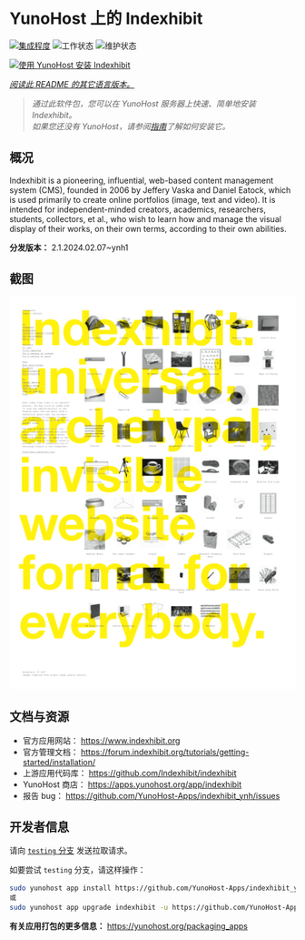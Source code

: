 <!--
注意：此 README 由 <https://github.com/YunoHost/apps/tree/master/tools/readme_generator> 自动生成
请勿手动编辑。
-->

# YunoHost 上的 Indexhibit

[![集成程度](https://dash.yunohost.org/integration/indexhibit.svg)](https://dash.yunohost.org/appci/app/indexhibit) ![工作状态](https://ci-apps.yunohost.org/ci/badges/indexhibit.status.svg) ![维护状态](https://ci-apps.yunohost.org/ci/badges/indexhibit.maintain.svg)

[![使用 YunoHost 安装 Indexhibit](https://install-app.yunohost.org/install-with-yunohost.svg)](https://install-app.yunohost.org/?app=indexhibit)

*[阅读此 README 的其它语言版本。](./ALL_README.md)*

> *通过此软件包，您可以在 YunoHost 服务器上快速、简单地安装 Indexhibit。*  
> *如果您还没有 YunoHost，请参阅[指南](https://yunohost.org/install)了解如何安装它。*

## 概况

Indexhibit is a pioneering, influential, web-based content management system (CMS), founded in 2006 by Jeffery Vaska and Daniel Eatock, which is used primarily to create online portfolios (image, text and video).
It is intended for independent-minded creators, academics, researchers, students, collectors, et al., who wish to learn how and manage the visual display of their works, on their own terms, according to their own abilities.


**分发版本：** 2.1.2024.02.07~ynh1

## 截图

![Indexhibit 的截图](./doc/screenshots/146_indexhibit.png)

## 文档与资源

- 官方应用网站： <https://www.indexhibit.org>
- 官方管理文档： <https://forum.indexhibit.org/tutorials/getting-started/installation/>
- 上游应用代码库： <https://github.com/Indexhibit/indexhibit>
- YunoHost 商店： <https://apps.yunohost.org/app/indexhibit>
- 报告 bug： <https://github.com/YunoHost-Apps/indexhibit_ynh/issues>

## 开发者信息

请向 [`testing` 分支](https://github.com/YunoHost-Apps/indexhibit_ynh/tree/testing) 发送拉取请求。

如要尝试 `testing` 分支，请这样操作：

```bash
sudo yunohost app install https://github.com/YunoHost-Apps/indexhibit_ynh/tree/testing --debug
或
sudo yunohost app upgrade indexhibit -u https://github.com/YunoHost-Apps/indexhibit_ynh/tree/testing --debug
```

**有关应用打包的更多信息：** <https://yunohost.org/packaging_apps>
